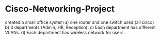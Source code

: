 # Cisco-Networking-Project
created a small office system
a) one router and one switch used (all cisco)
b) 3 departments (Admin, HR, Reception).
c) Each department has different VLANs.
d) Each department has wireless network for users.


